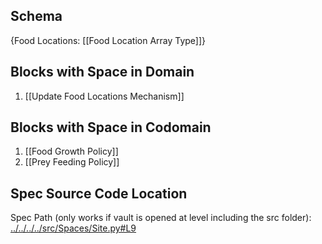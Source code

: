 ## Schema

{Food Locations: [[Food Location Array Type]]}

## Blocks with Space in Domain
1. [[Update Food Locations Mechanism]]

## Blocks with Space in Codomain
1. [[Food Growth Policy]]
2. [[Prey Feeding Policy]]

## Spec Source Code Location

Spec Path (only works if vault is opened at level including the src folder): [../../../../src/Spaces/Site.py#L9](../../../../src/Spaces/Site.py#L9)

